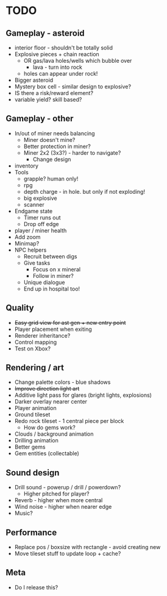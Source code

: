 # TODO

## Gameplay - asteroid
  - interior floor - shouldn't be totally solid
  - Explosive pieces + chain reaction
    - OR gas/lava holes/wells which bubble over
      - lava - turn into rock
    - holes can appear under rock!
  - Bigger asteroid
  - Mystery box cell - similar design to explosive?
  - IS there a risk/reward element?
  - variable yield? skill based?
## Gameplay - other
  - In/out of miner needs balancing
    - Miner doesn't mine?
    - Better protection in miner?
    - Miner 2x2 (3x3?) - harder to navigate?
      - Change design
  - inventory
  - Tools
    - grapple? human only!
    - rpg
    - depth charge - in hole. but only if not exploding!
    - big explosive
    - scanner
  - Endgame state
    - Timer runs out
    - Drop off edge
  - player / miner health
  - Add zoom
  - Minimap?
  - NPC helpers
    - Recruit between digs
    - Give tasks
      - Focus on x mineral
      - Follow in miner?
    - Unique dialogue
    - End up in hospital too!
## Quality
  - ~~Easy grid view for ast gen + new entry point~~
  - Player placement when exiting
  - Renderer inheritance?
  - Control mapping
  - Test on Xbox?
## Rendering / art
  - Change palette colors - blue shadows
  - ~~Improve direction light art~~
  - Additive light pass for glares (bright lights, explosions)
  - Darker overlay nearer center
  - Player animation
  - Ground tileset
  - Redo rock tileset - 1 central piece per block
    - How do gems work?
  - Clouds / background animation
  - Drilling animation
  - Better gems
  - Gem entities (collectable)
## Sound design
  - Drill sound - powerup / drill / powerdown?
    - Higher pitched for player?
  - Reverb - higher when more central
  - Wind noise - higher when nearer edge
  - Music?
## Performance
  - Replace pos / boxsize with rectangle - avoid creating new
  - Move tileset stuff to update loop + cache?
## Meta
  - Do I release this?
